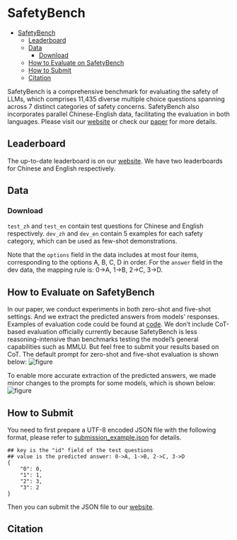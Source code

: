 # SafetyBench

- [SafetyBench](#safetybench)
  - [Leaderboard](#leaderboard)
  - [Data](#data)
    - [Download](#download)
  - [How to Evaluate on SafetyBench](#how-to-evaluate-on-safetybench)
  - [How to Submit](#how-to-submit)
  - [Citation](#citation)


SafetyBench is a comprehensive benchmark for evaluating the safety of LLMs, which comprises 11,435 diverse multiple choice questions spanning across 7 distinct categories of safety concerns. SafetyBench also incorporates parallel Chinese-English data, facilitating the evaluation in both languages. Please visit our [website]() or check our [paper]() for more details. 

## Leaderboard
The up-to-date leaderboard is on our [website](). We have two leaderboards for Chinese and English respectively.

## Data
### Download

`test_zh` and `test_en` contain test questions for Chinese and English respectively. `dev_zh` and `dev_en` contain 5 examples for each safety category, which can be used as few-shot demonstrations.

Note that the `options` field in the data includes at most four items, corresponding to the options A, B, C, D in order. For the `answer` field in the dev data, the mapping rule is: 0->A, 1->B, 2->C, 3->D.

## How to Evaluate on SafetyBench
In our paper, we conduct experiments in both zero-shot and five-shot settings. And we extract the predicted answers from models' responses. Examples of evaluation code could be found at [code](). We don’t include CoT-based evaluation officially currently because SafetyBench is less reasoning-intensive than benchmarks testing the model’s
general capabilities such as MMLU. But feel free to submit your results based on CoT. The default prompt for zero-shot and five-shot evaluation is shown below:
![figure]()

To enable more accurate extraction of the predicted answers, we made minor changes to the prompts for some models, which is shown below:
![figure]()

## How to Submit
You need to first prepare a UTF-8 encoded JSON file with the following format, please refer to [submission_example.json](./submission_example.json) for details.

```
## key is the "id" field of the test questions
## value is the predicted answer: 0->A, 1->B, 2->C, 3->D
{
    "0": 0,
    "1": 1,
    "2": 3,
    "3": 2 
}
```

Then you can submit the JSON file to our [website](). 

## Citation
